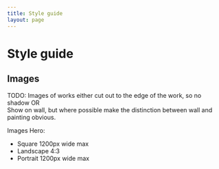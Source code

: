```yaml
---
title: Style guide
layout: page
---
```


# Style guide

## Images

TODO: Images of works either cut out to the edge of the work, so no shadow OR  
Show on wall, but where possible make the distinction between wall and painting obvious.


Images
Hero:
- Square 1200px wide max
- Landscape 4:3
- Portrait 1200px wide max
